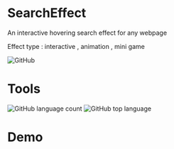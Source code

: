 # SearchEffect
An interactive hovering search effect for any webpage

Effect type : interactive , animation , mini game

![GitHub](https://img.shields.io/github/license/Cozmeh/Hover-SearchEffect?style=for-the-badge)

# Tools
![GitHub language count](https://img.shields.io/github/languages/count/Cozmeh/Hover-SearchEffect?style=for-the-badge) ![GitHub top language](https://img.shields.io/github/languages/top/Cozmeh/Hover-SearchEffect?style=for-the-badge) 



# Demo

